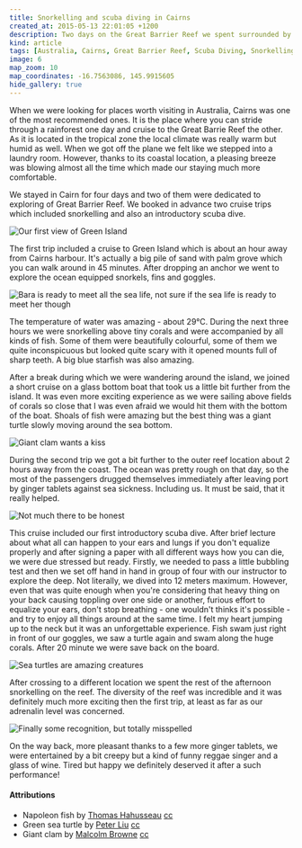 ```yaml
---
title: Snorkelling and scuba diving in Cairns
created_at: 2015-05-13 22:01:05 +1200
description: Two days on the Great Barrier Reef we spent surrounded by wild and beautiful underwater sea life meeting all the astonishing fish, clams and turtles.
kind: article
tags: [Australia, Cairns, Great Barrier Reef, Scuba Diving, Snorkelling, Green Island, Reef]
image: 6
map_zoom: 10
map_coordinates: -16.7563086, 145.9915605
hide_gallery: true
---
```


When we were looking for places worth visiting in Australia, Cairns was one of the most recommended ones. It is the place where you can stride through a rainforest one day and cruise to the Great Barrie Reef the other. As it is located in the tropical zone the local climate was really warm but humid as well. When we got off the plane we felt like we stepped into a laundry room. However, thanks to its coastal location, a pleasing breeze was blowing almost all the time which made our staying much more comfortable.

We stayed in Cairn for four days and two of them were dedicated to exploring of Great Barrier Reef. We booked in advance two cruise trips which included snorkelling and also an introductory scuba dive.

![Our first view of Green Island](3)

The first trip included a cruise to Green Island which is about an hour away from Cairns harbour. It's actually a big pile of sand with palm grove which you can walk around in 45 minutes. After dropping an anchor we went to explore the ocean equipped snorkels, fins and goggles.

![Bara is ready to meet all the sea life, not sure if the sea life is ready to meet her though](1)

The temperature of water was amazing - about 29°C. During the next three hours we were snorkelling above tiny corals and were accompanied by all kinds of fish. Some of them were beautifully colourful, some of them we quite inconspicuous but looked quite scary with it opened mounts full of sharp teeth. A big blue starfish was also amazing.

After a break during which we were wandering around the island, we joined a short cruise on a glass bottom boat that took us a little bit further from the island. It was even more exciting experience as we were sailing above fields of corals so close that I was even afraid we would hit them with the bottom of the boat. Shoals of fish were amazing but the best thing was a giant turtle slowly moving around the sea bottom.

![Giant clam wants a kiss](7)

During the second trip we got a bit further to the outer reef location about 2 hours away from the coast. The ocean was pretty rough on that day, so the most of the passengers drugged themselves immediately after leaving port by ginger tablets against sea sickness. Including us. It must be said, that it really helped.

![Not much there to be honest](2)

This cruise included our first introductory scuba dive. After brief lecture about what all can happen to your ears and lungs if you don't equalize properly and after signing a paper with all different ways how you can die, we were due stressed but ready. Firstly, we needed to pass a little bubbling test and then we set off hand in hand in group of four with our instructor to explore the deep. Not literally, we dived into 12 meters maximum. However, even that was quite enough when you're considering that heavy thing on your back causing toppling over one side or another, furious effort to equalize your ears, don't stop breathing - one wouldn't thinks it's possible - and try to enjoy all things around at the same time. I felt my heart jumping up to the neck but it was an unforgettable experience. Fish swam just right in front of our goggles, we saw a turtle again and swam along the huge corals. After 20 minute we were save back on the board.

![Sea turtles are amazing creatures](5)


After crossing to a different location we spent the rest of the afternoon snorkelling on the reef. The diversity of the reef was incredible and it was definitely much more exciting then the first trip, at least as far as our adrenalin level was concerned.

![Finally some recognition, but totally misspelled](4)

On the way back, more pleasant thanks to a few more ginger tablets, we were entertained by a bit creepy but a kind of funny reggae singer and a glass of wine. Tired but happy we definitely deserved it after a such performance!

#### Attributions

* Napoleon fish by [Thomas Hahusseau](https://www.flickr.com/photos/69362954@N00/6981101037) [cc](https://creativecommons.org/licenses/by-nd/2.0/)
* Green sea turtle by [Peter Liu](https://www.flickr.com/photos/peterliuphoto/2310833933) [cc](https://creativecommons.org/licenses/by-nd/2.0/)
* Giant clam by [Malcolm Browne](https://www.flickr.com/photos/69362954@N00/6981101037) [cc](https://creativecommons.org/licenses/by-nd/2.0/)



